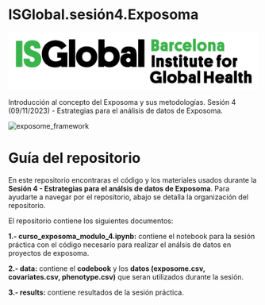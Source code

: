 # ISGlobal.sesión4.Exposoma
![ISGlobal logo](figures/isglobal.png)

Introducción al concepto del Exposoma y sus metodologías. Sesión 4 (09/11/2023) - Estrategias para el análisis de datos de Exposoma.

![exposome_framework](figures/exposome.png)

# Guía del repositorio
En este repositorio encontraras el código y los materiales usados durante la **Sesión 4 - Estrategias para el análsis de datos de Exposoma**. Para ayudarte a navegar por el repositorio, abajo se detalla la organización del repositorio. 

El repositorio contiene los siguientes documentos:

  **1.- curso_exposoma_modulo_4.ipynb:** contiene el notebook para la sesión práctica con el código necesario para realizar el análsis de datos en proyectos de exposoma. 

  **2.- data:** contiene el **codebook** y los **datos (exposome.csv, covariates.csv, phenotype.csv)** que seran utilizados durante la sesión.  

  **3.- results:** contiene resultados de la sesión práctica. 




